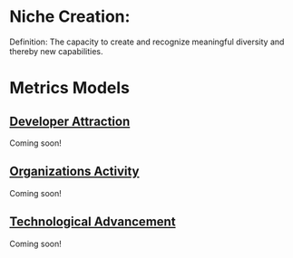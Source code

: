 # Niche Creation:
Definition: The capacity to create and recognize meaningful diversity and thereby new capabilities.

# Metrics Models

## [Developer Attraction](./ecological-diversity/developer-attraction.md#developer-attraction)

Coming soon!

## [Organizations Activity](./ecological-diversity/organization-activity.md#organizations-activity)

Coming soon!

## [Technological Advancement](./technological-advancement.md#technological-advancement)

Coming soon!
